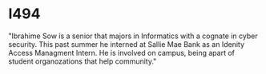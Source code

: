 # I494
"Ibrahime Sow is a senior that majors in Informatics with a cognate in cyber security. This past summer he interned at Sallie Mae Bank as an Idenity Access Managment Intern. He is involved on campus, being apart of student organozations that help community." 